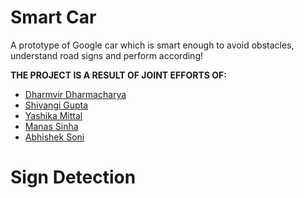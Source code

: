 # Smart Car
A prototype of Google car which is smart enough to avoid obstacles, understand road signs and perform according!

**THE PROJECT IS A RESULT OF JOINT EFFORTS OF:**

- [Dharmvir Dharmacharya](https://github.com/DDharma)
- [Shivangi Gupta](https://github.com/Shiv98)
- [Yashika Mittal](https://github.com/yashika0998)
- [Manas Sinha](https://github.com/manassinha07)
- [Abhishek Soni](https://github.com/rockstarabhii)

# Sign Detection
>
